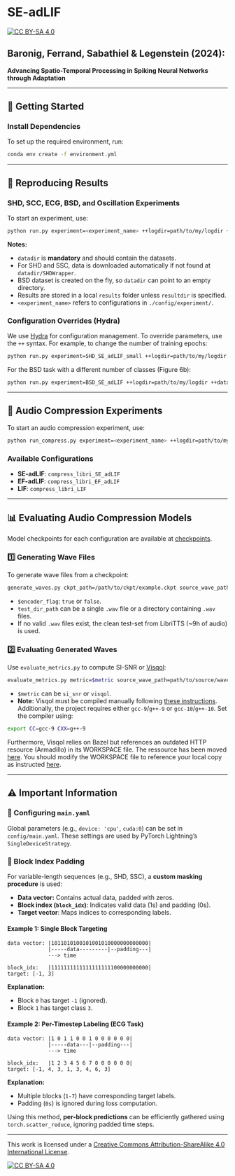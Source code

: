 # SE-adLIF

[![CC BY-SA 4.0][cc-by-sa-shield]][cc-by-sa]

## Baronig, Ferrand, Sabathiel & Legenstein (2024):
**Advancing Spatio-Temporal Processing in Spiking Neural Networks through Adaptation**

---

## 📌 Getting Started

### Install Dependencies
To set up the required environment, run:
```sh
conda env create -f environment.yml
```

---

## 🔄 Reproducing Results

### SHD, SCC, ECG, BSD, and Oscillation Experiments
To start an experiment, use:
```sh
python run.py experiment=<experiment_name> ++logdir=path/to/my/logdir ++datadir=path/to/my/datadir
```
**Notes:**
- `datadir` is **mandatory** and should contain the datasets.
- For SHD and SSC, data is downloaded automatically if not found at `datadir/SHDWrapper`.
- BSD dataset is created on the fly, so `datadir` can point to an empty directory.
- Results are stored in a local `results` folder unless `resultdir` is specified.
- `<experiment_name>` refers to configurations in `./config/experiment/`.

### Configuration Overrides (Hydra)
We use [Hydra](https://hydra.cc/) for configuration management. To override parameters, use the `++` syntax. For example, to change the number of training epochs:
```sh
python run.py experiment=SHD_SE_adLIF_small ++logdir=path/to/my/logdir ++datadir=path/to/my/datadir ++n_epochs=10
```
For the BSD task with a different number of classes (Figure 6b):
```sh
python run.py experiment=BSD_SE_adLIF ++logdir=path/to/my/logdir ++datadir=path/to/my/datadir ++dataset.num_classes=10
```

---

## 🎵 Audio Compression Experiments
To start an audio compression experiment, use:
```sh
python run_compress.py experiment=<experiment_name> ++logdir=path/to/my/logdir ++datadir=path/to/my/datadir
```
### Available Configurations
- **SE-adLIF**: `compress_libri_SE_adLIF`
- **EF-adLIF**: `compress_libri_EF_adLIF`
- **LIF**: `compress_libri_LIF`

---

## 📊 Evaluating Audio Compression Models 
Model checkpoints for each configuration are available at [checkpoints](https://github.com/IGITUGraz/SE-adlif/tree/main/checkpoints).

### 1️⃣ Generating Wave Files
To generate wave files from a checkpoint:
```sh
generate_waves.py ckpt_path=/path/to/ckpt/example.ckpt source_wave_path=/path/to/libritts/location/ pred_wave_path=/path/to/prediction/ encoder_only=$encoder_flag
```
- `$encoder_flag`: `true` or `false`.
- `test_dir_path` can be a single `.wav` file or a directory containing `.wav` files.
- If no valid `.wav` files exist, the clean test-set from LibriTTS (~9h of audio) is used.

### 2️⃣ Evaluating Generated Waves
Use `evaluate_metrics.py` to compute SI-SNR or [Visqol](https://github.com/google/visqol):
```sh
evaluate_metrics.py metric=$metric source_wave_path=path/to/source/waves pred_wave_path=path/to/model/predictions
```
- `$metric` can be `si_snr` or `visqol`.
- **Note:** Visqol must be compiled manually following [these instructions](https://github.com/google/visqol). Additionally, the project requires either `gcc-9`/`g++-9` or `gcc-10`/`g++-10`. Set the compiler using:
```sh
export CC=gcc-9 CXX=g++-9
```
Furthermore, Visqol relies on Bazel but references an outdated HTTP resource (Armadillo) in its WORKSPACE file. 
The ressource has been moved [here](https://sourceforge.net/projects/arma/files/retired/armadillo-9.900.1.tar.xz.RETIRED/download).
You should modify the WORKSPACE file to reference your local copy as instructed [here](https://github.com/google/visqol/issues/117#issuecomment-2407779701).

---

## ⚠️ Important Information

### 🔹 Configuring `main.yaml`
Global parameters (e.g., `device: 'cpu'`, `cuda:0`) can be set in `config/main.yaml`. These settings are used by PyTorch Lightning’s `SingleDeviceStrategy`.

### 🔹 Block Index Padding
For variable-length sequences (e.g., SHD, SSC), a **custom masking procedure** is used:
- **Data vector:** Contains actual data, padded with zeros.
- **Block index (`block_idx`)**: Indicates valid data (1s) and padding (0s).
- **Target vector**: Maps indices to corresponding labels.

#### Example 1: Single Block Targeting
```
data vector: |1011010100101001010000000000000|
             |-----data---------|--padding---|
             ---> time

block_idx:   |1111111111111111111100000000000|
target: [-1, 3]
```
**Explanation:**
- Block `0` has target `-1` (ignored).
- Block `1` has target class `3`.

#### Example 2: Per-Timestep Labeling (ECG Task)
```
data vector: |1 0 1 1 0 0 1 0 0 0 0 0 0|
             |-----data---|--padding---|
             ---> time

block_idx:   |1 2 3 4 5 6 7 0 0 0 0 0 0|
target: [-1, 4, 3, 1, 3, 4, 6, 3]
```
**Explanation:**
- Multiple blocks (`1-7`) have corresponding target labels.
- Padding (`0s`) is ignored during loss computation.

Using this method, **per-block predictions** can be efficiently gathered using `torch.scatter_reduce`, ignoring padded time steps.

---



This work is licensed under a
[Creative Commons Attribution-ShareAlike 4.0 International License][cc-by-sa].

[![CC BY-SA 4.0][cc-by-sa-image]][cc-by-sa]

[cc-by-sa]: http://creativecommons.org/licenses/by-sa/4.0/
[cc-by-sa-image]: https://licensebuttons.net/l/by-sa/4.0/88x31.png
[cc-by-sa-shield]: https://img.shields.io/badge/License-CC%20BY--SA%204.0-lightgrey.svg
